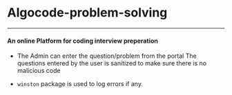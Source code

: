 # Algocode-problem-solving

----------------------------------------------------------------------

#### An online Platform for coding interview preperation

- The Admin can enter the question/problem from the portal
    The questions entered by the user is sanitized to make sure there is no malicious code

- `winston` package is used to log errors if any.
